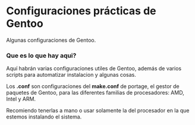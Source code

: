 # Configuraciones prácticas de Gentoo
Algunas configuraciones de Gentoo.

### Que es lo que hay aqui?
Aquí habrán varias configuraciones utiles de Gentoo, además de varios scripts para automatizar instalacion y algunas cosas.

Los **.conf** son configuraciones del **make.conf** de portage, el gestor de paquetes de Gentoo, para las diferentes familias de procesadores: AMD, Intel y ARM.

Recomiendo tenerlas a mano o usar solamente la del procesador en la que estemos instalando el sistema. 
